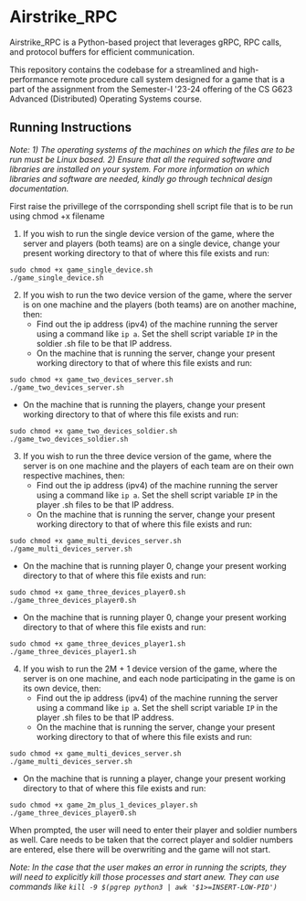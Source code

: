 # Airstrike_RPC
Airstrike_RPC is a Python-based project that leverages gRPC, RPC calls, and protocol buffers for efficient communication.

This repository contains the codebase for a streamlined and high-performance remote procedure call system designed for a game that is a part of the assignment from the Semester-I '23-24 offering of the CS G623 Advanced (Distributed) Operating Systems course.

## Running Instructions
_Note:_
_1) The operating systems of the machines on which the files are to be run must be Linux based._
_2) Ensure that all the required software and libraries are installed on your system. For more information on which libraries and software are needed, kindly go through technical design documentation._

First raise the privillege of the corrsponding shell script file that is to be run using chmod +x filename

1) If you wish to run the single device version of the game, where the server and players (both teams) are on a single device, change your present working directory to that of where this file exists and run:
```
sudo chmod +x game_single_device.sh
./game_single_device.sh
```

2) If you wish to run the two device version of the game, where the server is on one machine and the players (both teams) are on another machine, then:
   - Find out the ip address (ipv4) of the machine running the server using a command like ```ip a```. Set the shell script variable ```IP``` in the soldier .sh file to be that IP address.
   - On the machine that is running the server, change your present working directory to that of where this file exists and run:
```
sudo chmod +x game_two_devices_server.sh
./game_two_devices_server.sh
```
  - On the machine that is running the players, change your present working directory to that of where this file exists and run:
```
sudo chmod +x game_two_devices_soldier.sh
./game_two_devices_soldier.sh
```

3) If you wish to run the three device version of the game, where the server is on one machine and the players of each team are on their own respective machines, then:
   - Find out the ip address (ipv4) of the machine running the server using a command like ```ip a```. Set the shell script variable ```IP``` in the player .sh files to be that IP address.
   - On the machine that is running the server, change your present working directory to that of where this file exists and run:
```
sudo chmod +x game_multi_devices_server.sh
./game_multi_devices_server.sh
```
  - On the machine that is running player 0, change your present working directory to that of where this file exists and run:
```
sudo chmod +x game_three_devices_player0.sh
./game_three_devices_player0.sh
```
  - On the machine that is running player 0, change your present working directory to that of where this file exists and run:
```
sudo chmod +x game_three_devices_player1.sh
./game_three_devices_player1.sh
```
4) If you wish to run the 2M + 1 device version of the game, where the server is on one machine, and each node participating in the game is on its own device, then:
   - Find out the ip address (ipv4) of the machine running the server using a command like ```ip a```. Set the shell script variable ```IP``` in the player .sh files to be that IP address.
   - On the machine that is running the server, change your present working directory to that of where this file exists and run:
```
sudo chmod +x game_multi_devices_server.sh
./game_multi_devices_server.sh
```
  - On the machine that is running a player, change your present working directory to that of where this file exists and run:
```
sudo chmod +x game_2m_plus_1_devices_player.sh
./game_three_devices_player0.sh
```
  When prompted, the user will need to enter their player and soldier numbers as well. Care needs to be taken that the correct player and soldier numbers are entered, else there will be overwriting and the game will not start. 

_Note: In the case that the user makes an error in running the scripts, they will need to explicitly kill those processes and start anew. They can use commands like ```kill -9 $(pgrep python3 | awk '$1>=INSERT-LOW-PID')```_

